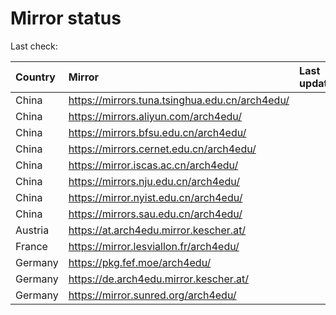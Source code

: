 <script src="./time.js"></script>
# Mirror status
Last check: <script type="text/javascript">localize(1744122290.1452727);</script>

|Country|Mirror|Last update|
|:------|:-----|:----------|
|China|https://mirrors.tuna.tsinghua.edu.cn/arch4edu/|<script type="text/javascript">localize(1744094638);</script>|
|China|https://mirrors.aliyun.com/arch4edu/|<script type="text/javascript">localize(1744094638);</script>|
|China|https://mirrors.bfsu.edu.cn/arch4edu/|<script type="text/javascript">localize(1744094638);</script>|
|China|https://mirrors.cernet.edu.cn/arch4edu/|<script type="text/javascript">localize(1744094638);</script>|
|China|https://mirror.iscas.ac.cn/arch4edu/|<script type="text/javascript">localize(1744094638);</script>|
|China|https://mirrors.nju.edu.cn/arch4edu/|<script type="text/javascript">localize(1744008267);</script>|
|China|https://mirror.nyist.edu.cn/arch4edu/|<script type="text/javascript">localize(1744094638);</script>|
|China|https://mirrors.sau.edu.cn/arch4edu/|<script type="text/javascript">localize(1731653531);</script>|
|Austria|https://at.arch4edu.mirror.kescher.at/|<script type="text/javascript">localize(1744094638);</script>|
|France|https://mirror.lesviallon.fr/arch4edu/|<script type="text/javascript">localize(1744094638);</script>|
|Germany|https://pkg.fef.moe/arch4edu/|<script type="text/javascript">localize(1744094638);</script>|
|Germany|https://de.arch4edu.mirror.kescher.at/|<script type="text/javascript">localize(1744094638);</script>|
|Germany|https://mirror.sunred.org/arch4edu/|<script type="text/javascript">localize(1744094638);</script>|

<script src="./tablefilter/tablefilter.js"></script>
<script src="./table.js"></script>